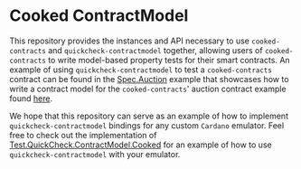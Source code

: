 # Cooked ContractModel

This repository provides the instances and API necessary to use
`cooked-contracts` and `quickcheck-contractmodel` together, allowing users of
`cooked-contracts` to write model-based property tests for their smart
contracts. An example of using `quickcheck-contractmodel` to test a `cooked-contracts`
contract can be found in the [Spec.Auction](cooked-contractmodel/test/Spec/Auction.hs)
example that showcases how to write a contract model for the `cooked-contracts`' auction
contract example found [here](https://github.com/tweag/cooked-smart-contracts/tree/0612c438c5a603f820557fd2c994e308a7136c64/auction).

We hope that this repository can serve as an example of how to implement
`quickcheck-contractmodel` bindings for any custom `Cardano` emulator.  Feel
free to check out the implementation of
[Test.QuickCheck.ContractModel.Cooked](cooked-contractmodel/src/Test/QuickCheck/ContractModel/Cooked.hs)
for an example of how to use `quickcheck-contractmodel` with your emulator.
